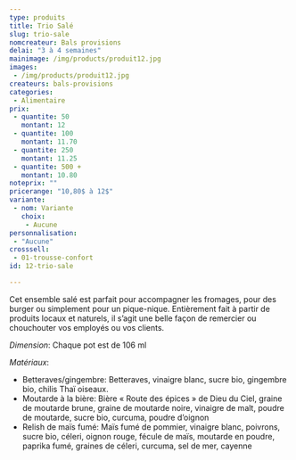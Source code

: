 ```yaml
---
type: produits
title: Trio Salé
slug: trio-sale
nomcreateur: Bals provisions
delai: "3 à 4 semaines"
mainimage: /img/products/produit12.jpg
images:
 - /img/products/produit12.jpg
createurs: bals-provisions
categories:
 - Alimentaire
prix:
 - quantite: 50
   montant: 12
 - quantite: 100
   montant: 11.70
 - quantite: 250
   montant: 11.25
 - quantite: 500 +
   montant: 10.80
noteprix: ""
pricerange: "10,80$ à 12$"
variante:
 - nom: Variante
   choix:
    - Aucune
personnalisation:
 - "Aucune"
crosssell:
 - 01-trousse-confort
id: 12-trio-sale

---
```


Cet ensemble salé est parfait pour accompagner les fromages, pour des burger ou simplement pour un pique-nique. Entièrement fait à partir de produits locaux et naturels, il s’agit une belle façon de remercier ou chouchouter vos employés ou vos clients. 

*Dimension*: Chaque pot est de 106 ml

*Matériaux*:

-   Betteraves/gingembre: Betteraves, vinaigre blanc, sucre bio, gingembre bio, chilis Thaï oiseaux. 
-   Moutarde à la bière: Bière « Route des épices » de Dieu du Ciel, graine de moutarde brune, graine de moutarde noire, vinaigre de malt, poudre de moutarde, sucre bio, curcuma, poudre d’oignon
-   Relish de maïs fumé: Maïs fumé de pommier, vinaigre blanc, poivrons, sucre bio, céleri, oignon rouge, fécule de maïs, moutarde en poudre, paprika fumé, graines de céleri, curcuma, sel de mer, cayenne

